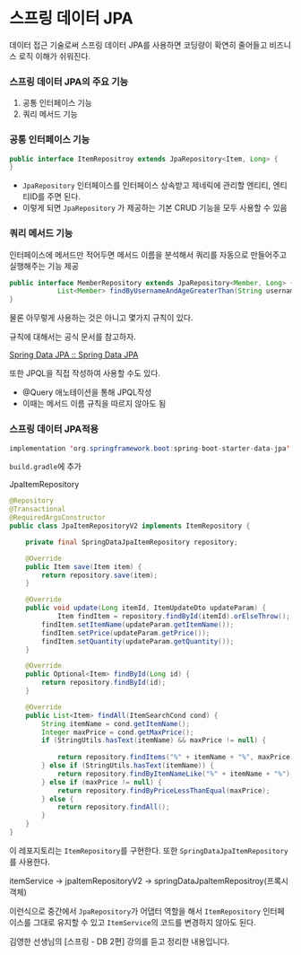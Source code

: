 # 스프링 데이터 JPA

데이터 접근 기술로써 스프링 데이터 JPA를 사용하면 코딩량이 확연히 줄어들고 비즈니스 로직 이해가 쉬워진다.

### 스프링 데이터 JPA의 주요 기능

1. 공통 인터페이스 기능
2. 쿼리 메서드 기능

### 공통 인터페이스 기능

```java
public interface ItemRepositroy extends JpaRepository<Item, Long> {
}
```

- `JpaRepository` 인터페이스를 인터페이스 상속받고 제네릭에 관리할 엔티티, 엔티티ID를 주면 된다.
- 이렇게 되면 `JpaRepository`  가 제공하는 기본 CRUD 기능을 모두 사용할 수 있음

### 쿼리 메서드 기능

인터페이스에 메서드만 적어두면 메서드 이름을 분석해서 쿼리를 자동으로 만들어주고 실행해주는 기능 제공

```java
public interface MemberRepository extends JpaRepository<Member, Long> {
			List<Member> findByUsernameAndAgeGreaterThan(String username, int age);
}
```

물론 아무렇게 사용하는 것은 아니고 몇가지 규칙이 있다.

규칙에 대해서는 공식 문서를 참고하자.

[Spring Data JPA :: Spring Data JPA](https://docs.spring.io/spring-data/jpa/reference/#jpa.query-methods.query-creation)

또한 JPQL을 직접 작성하여 사용할 수도 있다.

- @Query 애노테이션을 통해 JPQL작성
- 이때는 메서드 이름 규칙을 따르지 않아도 됨

### 스프링 데이터 JPA적용

```java
implementation 'org.springframework.boot:spring-boot-starter-data-jpa'
```

`build.gradle`에 추가

JpaItemRepository

```java
@Repository
@Transactional
@RequiredArgsConstructor
public class JpaItemRepositoryV2 implements ItemRepository {

    private final SpringDataJpaItemRepository repository;

    @Override
    public Item save(Item item) {
        return repository.save(item);
    }

    @Override
    public void update(Long itemId, ItemUpdateDto updateParam) {
            Item findItem = repository.findById(itemId).orElseThrow();
        findItem.setItemName(updateParam.getItemName());
        findItem.setPrice(updateParam.getPrice());
        findItem.setQuantity(updateParam.getQuantity());
    }

    @Override
    public Optional<Item> findById(Long id) {
        return repository.findById(id);
    }

    @Override
    public List<Item> findAll(ItemSearchCond cond) {
        String itemName = cond.getItemName();
        Integer maxPrice = cond.getMaxPrice();
        if (StringUtils.hasText(itemName) && maxPrice != null) {
            
            return repository.findItems("%" + itemName + "%", maxPrice);
        } else if (StringUtils.hasText(itemName)) {
            return repository.findByItemNameLike("%" + itemName + "%");
        } else if (maxPrice != null) {
            return repository.findByPriceLessThanEqual(maxPrice);
        } else {
            return repository.findAll();
        }
    }
}
```

이 레포지토리는 `ItemRepository`를 구현한다. 또한 `SpringDataJpaItemRepository`를 사용한다.

itemService → jpaItemRepositoryV2 → springDataJpaItemRepositroy(프록시 객체)

이런식으로 중간에서 `JpaRepository`가 어댑터 역할을 해서 `ItemRepository` 인터페이스를 그대로 유지할 수 있고 `ItemService`의 코드를 변경하지 않아도 된다.

김영한 선생님의 [스프링 - DB 2편] 강의를 듣고 정리한 내용입니다.